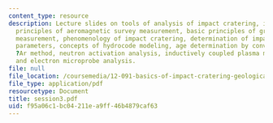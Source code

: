 ```yaml
---
content_type: resource
description: Lecture slides on tools of analysis of impact cratering, including basic
  principles of aeromagnetic survey measurement, basic principles of gravity anamoly
  measurement, phenomenology of impact cratering, determination of impact cratering
  parameters, concepts of hydrocode modeling, age determination by conventional K
  ?Ar method, neutron activation analysis, inductively coupled plasma mass spectrometry,
  and electron microprobe analysis.
file: null
file_location: /coursemedia/12-091-basics-of-impact-cratering-geological-geophysical-geochemical-environmental-studies-of-some-impact-craters-of-the-earth-january-iap-2008/f95a06c1bc04211ea9ff46b4879caf63_session3.pdf
file_type: application/pdf
resourcetype: Document
title: session3.pdf
uid: f95a06c1-bc04-211e-a9ff-46b4879caf63
---
```


